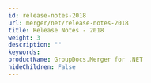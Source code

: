 ```yaml
---
id: release-notes-2018
url: merger/net/release-notes-2018
title: Release Notes - 2018
weight: 3
description: ""
keywords: 
productName: GroupDocs.Merger for .NET
hideChildren: False
---
```

